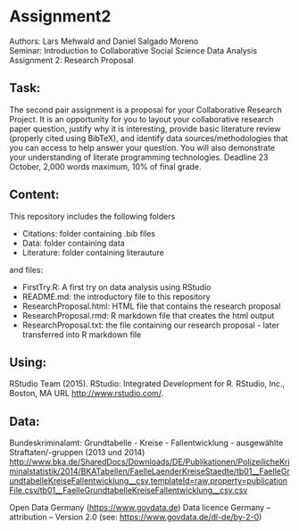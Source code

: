 # Assignment2
Authors: Lars Mehwald and Daniel Salgado Moreno  
Seminar: Introduction to Collaborative Social Science Data Analysis  
Assignment 2: Research Proposal   

## Task: 
The second pair assignment is a proposal for your Collaborative Research Project. It is an opportunity for you to layout your collaborative research paper question, justify why it is interesting, provide basic literature review (properly cited using BibTeX), and identify data sources/methodologies that you can access to help answer your question. You will also demonstrate your understanding of literate programming technologies. Deadline 23 October, 2,000 words maximum, 10% of final grade.

## Content: 
This repository includes the following folders 
- Citations: folder containing .bib files
- Data: folder containing data
- Literature: folder containing literauture

and files: 
- FirstTry.R: A first try on data analysis using RStudio
- README.md: the introductory file to this repository 
- ResearchProposal.html: HTML file that contains the research proposal 
- ResearchProposal.rmd: R markdown file that creates the html output
- ResearchProposal.txt: the file containing our research proposal - later transferred into R markdown file

## Using: 
RStudio Team (2015). RStudio: Integrated Development for R. RStudio, Inc., Boston, MA URL http://www.rstudio.com/.

## Data:
Bundeskriminalamt: Grundtabelle - Kreise - Fallentwicklung - ausgewählte Straftaten/-gruppen (2013 und 2014)
http://www.bka.de/SharedDocs/Downloads/DE/Publikationen/PolizeilicheKriminalstatistik/2014/BKATabellen/FaelleLaenderKreiseStaedte/tb01__FaelleGrundtabelleKreiseFallentwicklung__csv,templateId=raw,property=publicationFile.csv/tb01__FaelleGrundtabelleKreiseFallentwicklung__csv.csv

Open Data Germany (https://www.govdata.de)
Data licence Germany – attribution – Version 2.0 (see: https://www.govdata.de/dl-de/by-2-0)
